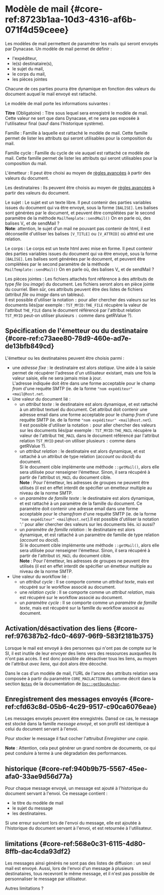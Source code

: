 # Modèle de mail {#core-ref:8723b1aa-10d3-4316-af6b-071f4d59ceee}

Les modèles de mail permettent de paramétrer les mails qui seront envoyés par
Dynacase. Un modèle de mail permet de définir :

*   l'expéditeur,
*   le(s) destinataire(s),
*   le sujet du mail,
*   le corps du mail,
*   les pièces jointes

Chacune de ces parties pourra être dynamique en fonction des valeurs du document
auquel le mail envoyé est rattaché.

Le modèle de mail porte les informations suivantes :

**Titre** (Obligatoire)
:   Titre sous lequel sera enregistré le modèle de mail. Cette valeur ne sert
    que dans Dynacase, et ne sera pas exposée à l'utilisateur final (sauf dans
    l'historique système).

Famille
:   Famille à laquelle est rattaché le modèle de mail. Cette famille permet de
    lister les attributs qui seront utilisables pour la composition du mail.

Famille cycle
:   Famille du cycle de vie auquel est rattaché ce modèle de mail. Cette famille
    permet de lister les attributs qui seront utilisables pour la composition du
    mail.

L'émetteur
:   Il peut être choisi au moyen de [règles avancées][emetteur_destinataire] à
    partir des valeurs du document.

Les destinataires
:   Ils peuvent être choisis au moyen de
    [règles avancées][emetteur_destinataire] à partir des valeurs du document.

Le sujet
:   Le sujet est un texte libre. Il peut contenir des parties variables issues
    du document qui va être envoyé, sous la forme `[BALISE]`.
    Les balises sont générées par le document, et peuvent être complétées par le
    second paramètre de la méthode `MailTemplate::sendMail()` <span class="fixme" data-assignedto="MCO">On en parle où, des balises V_ et de sendMail ?</span>  
    **Note**: attention, le sujet d'un mail ne pouvant pas contenir de html, il
    est déconseillé d'utiliser les balises `[V_TITLE]` ou `[V_ATTRID]` où attrid
    est une relation.

Le corps
:   Le corps est un texte html avec mise en forme. Il peut contenir des parties
    variables issues du document qui va être envoyé, sous la forme `[BALISE]`.
    Les balises sont générées par le document, et peuvent être complétées par le
    second paramètre de la méthode `MailTemplate::sendMail()` <span class="fixme" data-assignedto="MCO">On en parle où, des balises V_ et de sendMail ?</span>

Les pièces jointes
:   Les fichiers attachés font référence à des attributs de type *file* (ou
    *image*) du document. Les fichiers seront alors en pièce jointe du courriel.
    Bien sûr, ces attributs peuvent être des listes de fichiers (attribut
    *file* ou *image* dans un tableau).  
     Il est possible d'utiliser la notation `:` pour aller chercher des
    valeurs sur les documents liés(par exemple : `TST_MYID:THE_FILE`
    récupère la valeur de l'attribut `THE_FILE` dans le document référencé par l'attribut relation `TST_MYID` <span class="fixme" data-assignedto="EBR">peut-on utiliser plusieurs `:` comme dans getRValue ?</span>).

## Spécification de l'émetteur ou du destinataire {#core-ref:c73aee80-78d9-460e-ad7e-de13bfb849cd}

L'émetteur ou les destinataires peuvent être choisis parmi :

*   une *adresse fixe* : le destinataire est alors *statique*. Une aide à la
    saisie permet de récupérer l'adresse d'un utilisateur existant, mais une
    fois la valeur saisie, elle ne sera jamais mise à jour.  
    L'adresse indiquée doit être dans une forme acceptable pour le champ
    *from* d'une requête SMTP (ie. de la forme
    `"nom expéditeur" <mail@host.net`.
*   Une valeur du document lié :
    *   un *attribut texte* : le destinataire est alors dynamique, et est
        rattaché à un attribut textuel du document. Cet attribut doit
        contenir une adresse email dans une forme acceptable pour le champ
        *from* d'une requête SMTP (ie. de la forme
        `"nom expéditeur" <mail@host.net`).  
        Il est possible d'utiliser la notation `:` pour aller chercher des
        valeurs sur les documents liés(par exemple : `TST_MYID:THE_MAIL`
        récupère la valeur de l'attribut `THE_MAIL` dans le document référencé par l'attribut relation `TST_MYID` <span class="fixme" data-assignedto="EBR">peut-on utiliser plusieurs `:` comme dans getRValue ?</span>).
    *   un *attribut relation* : le destinataire est alors dynamique, et est
        rattaché à un attribut de type relation (*account* ou *docid*) du
        document.  
        Si le document cible implémente une méthode `::getMail()`, alors elle
        sera utilisée pour renseigner l'émetteur. Sinon, il sera récupéré à
        partir de l'attribut `US_MAIL` du document cible.  
        **Note** : Pour l'émetteur, les adresses de groupes ne peuvent être
        utilisés (il est en effet interdit de spécifier un émetteur multiple
        au niveau de la norme SMTP.
    *   un *paramètre de famille texte* : le destinataire est alors
        dynamique, et est rattaché à un paramètre de la famille du document.
        Ce paramètre doit contenir une adresse email dans une forme
        acceptable pour le champ*from* d'une requête SMTP (ie. de la forme
        `"nom expéditeur" <mail@host.net`).<span class="fixme" data-assignedto="EBR">Il est possible d'utiliser la notation ':' pour aller chercher des valeurs sur les documents liés. ici aussi?</span>
    *   un *paramètre de famille relation* : le destinataire est alors
        dynamique, et est rattaché à un paramètre de famille de type
        relation (*account* ou *docid*).  
        Si le document cible implémente une méthode `::getMail()`, alors elle
        sera utilisée pour renseigner l'émetteur. Sinon, il sera récupéré à
        partir de l'attribut `US_MAIL` du document cible.  
        **Note** : Pour l'émetteur, les adresses de groupes ne peuvent être
        utilisés (il est en effet interdit de spécifier un émetteur multiple
        au niveau de la norme SMTP.
*   Une valeur du workflow lié :
    *   un *attribut cycle* : Il se comporte comme un *attribut texte*, mais
        est récupéré sur le workflow associé au document.
    *   une *relation cycle* : Il se comporte comme un *attribut relation*,
        mais est récupéré sur le workflow associé au document.
    *   un *paramètre cycle* : Il se comporte comme un *paramètre de famille
        texte*, mais est récupéré sur la famille du workflow associé au
        document.

## Activation/désactivation des liens {#core-ref:976387b2-fdc0-4697-96f9-583f2181b375}

Lorsque le mail est envoyé à des personnes qui n'ont pas de compte sur le SI, il
est inutile de leur envoyer des liens vers des ressources auxquelles ils n'ont
pas accès. Il est donc possible de désactiver tous les liens, au moyen de
l'attribut *avec liens*, qui doit alors être décoché.

Dans le cas d'un modèle de mail, l'URL de l'ancre des attributs relation sera
composée à partir du paramètre `CORE_MAILACTIONURL` comme décrit dans la section
[`Notes`](#core-ref:a3c9ae9e-3ed8-4611-9b39-7f742e381d9a) de la documentation
de [`Doc::getDocAnchor`](#core-ref:55e9c46c-2a10-4911-8243-7c913416648f).

## Enregistrement des messages envoyés {#core-ref:cfd63c8d-05b6-4c29-9517-c90ca6076eae}

Les messages envoyés peuvent être enregistrés. Dansd ce cas, le message est
stocké dans la famille *message envoyé*, et son profil est identique à celui du
document servant à l'envoi.

Pour stocker le message il faut cocher l'attruibut *Enregistrer une copie*.

**Note** : Attention, cela peut générer un grand nombre de documents, ce qui
peut conduire à terme à une dégradation des performances.

## historique {#core-ref:940b9b75-5567-45ee-afa0-33ae9d56d77a}

Pour chaque message envoyé, un message est ajouté à  l'historique du document
servant à l'envoi. Ce message contient :
*   le titre du modèle de mail
*   le sujet du message
*   les destinataires.

Si une erreur survient lors de l'envoi du message, elle est ajoutée à
l'historique du document servant à l'envoi, et est retournée à l'utilisateur.

## limitations {#core-ref:568e0c31-6115-4d80-8ffb-dac4cda93df2}

Les messages ainsi générés ne sont pas des listes de diffusion : un seul mail
est envoyé. Aussi, lors de l'envoi d'un message à plusieurs destinataires, tous
recevront le même message, et il n'est pas possible de personnaliser le message
par utilisateur.

<span class="fixme" data-assignedto="EBR">Autres limitations ?</span>

<!-- links -->
[emetteur_destinataire]: #core-ref:c73aee80-78d9-460e-ad7e-de13bfb849cd